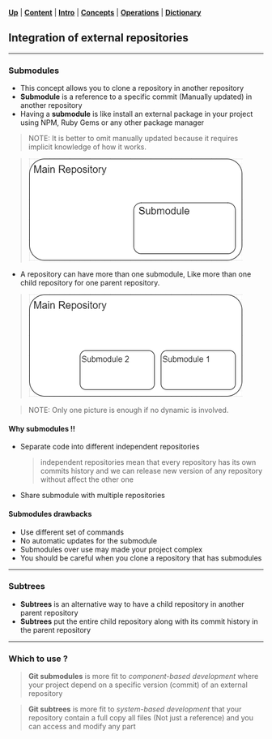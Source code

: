 [**Up**](concepts.md) |
[**Content**](../README.md) |
[**Intro**](../01-Introduction/introduction.md) |
[**Concepts**](../02-Concepts/concepts.md) |
[**Operations**](../03-Operations/operations.md) |
[**Dictionary**](../04-Appendix/dictionary.md)

## Integration of external repositories

-------------------------------------------------------------------------------
### Submodules

- This concept allows you to clone a repository in another repository
- **Submodule** is a reference to a specific commit (Manually updated) in another repository
- Having a **submodule** is like install an external package in your project using NPM, Ruby Gems or any other package manager

> NOTE: It is better to omit manually updated because it requires implicit 
> knowledge of how it works.

> ![submodule](../Assets/images/submodule.png)

- A repository can have more than one submodule, Like more than one child repository for one parent repository.

> ![submodules](../Assets/images/submodules.png)

> NOTE: Only one picture is enough if no dynamic is involved.

#### Why submodules !!
- Separate code into different independent repositories
    > independent repositories mean that every repository has its own commits history and we can release new version of any repository without affect the other one
- Share submodule with multiple repositories

#### Submodules drawbacks
- Use different set of commands
- No automatic updates for the submodule
- Submodules over use may made your project complex
- You should be careful when you clone a repository that has submodules

-------------------------------------------------------------------------------
### Subtrees

- **Subtrees** is an alternative way to have a child repository in another parent repository
- **Subtrees** put the entire child repository along with its commit history in the parent repository

-------------------------------------------------------------------------------
### Which to use ?

> **Git submodules** is more fit to *component-based development* where your project depend on a specific version (commit) of an external repository

> **Git subtrees** is more fit to *system-based development* that your repository contain a full copy all files (Not just a reference) and you can access and modify any part
